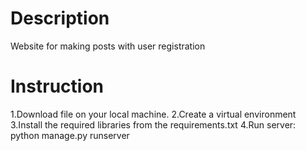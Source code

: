# Description
Website for making posts with user registration

# Instruction
1.Download file on your local machine. 
2.Create a virtual environment
3.Install the required libraries from the requirements.txt
4.Run server: python manage.py runserver
